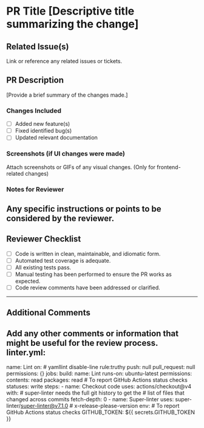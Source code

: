 # PR Title [Descriptive title summarizing the change]
## Related Issue(s)
Link or reference any related issues or tickets.
## PR Description
[Provide a brief summary of the changes made.]
### Changes Included
- [ ] Added new feature(s)
- [ ] Fixed identified bug(s)
- [ ] Updated relevant documentation
### Screenshots (if UI changes were made)
Attach screenshots or GIFs of any visual changes. (Only for frontend-related changes)
### Notes for Reviewer
Any specific instructions or points to be considered by the reviewer.
---
## Reviewer Checklist
- [ ] Code is written in clean, maintainable, and idiomatic form.
- [ ] Automated test coverage is adequate.
- [ ] All existing tests pass.
- [ ] Manual testing has been performed to ensure the PR works as expected.
- [ ] Code review comments have been addressed or clarified.
---
## Additional Comments
Add any other comments or information that might be useful for the review process.
linter.yml:
---
name: Lint
on: # yamllint disable-line rule:truthy
  push: null
  pull_request: null
permissions: {}
jobs:
  build:
    name: Lint
    runs-on: ubuntu-latest
    permissions:
      contents: read
      packages: read
      # To report GitHub Actions status checks
      statuses: write
    steps:
      - name: Checkout code
        uses: actions/checkout@v4
        with:
          # super-linter needs the full git history to get the
          # list of files that changed across commits
          fetch-depth: 0
      - name: Super-linter
        uses: super-linter/super-linter@v7.1.0 # x-release-please-version
        env:
          # To report GitHub Actions status checks
          GITHUB_TOKEN: ${{ secrets.GITHUB_TOKEN }}
